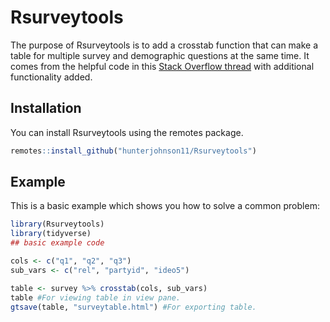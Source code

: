 
# Rsurveytools

<!-- badges: start -->
<!-- badges: end -->

The purpose of Rsurveytools is to add a crosstab function that can make a table for multiple survey and demographic questions at the same time. It comes from the helpful code in this [Stack Overflow thread](https://stackoverflow.com/questions/71632242/create-multiple-cross-tables-with-one-line-code-function-with-gtsummary) with additional functionality added.

## Installation

You can install Rsurveytools using the remotes package. 

``` r
remotes::install_github("hunterjohnson11/Rsurveytools")
```

## Example

This is a basic example which shows you how to solve a common problem:

``` r
library(Rsurveytools)
library(tidyverse)
## basic example code

cols <- c("q1", "q2", "q3")
sub_vars <- c("rel", "partyid", "ideo5")

table <- survey %>% crosstab(cols, sub_vars)
table #For viewing table in view pane. 
gtsave(table, "surveytable.html") #For exporting table. 
```

